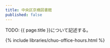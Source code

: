 ```yaml
---
title: 中央区京橋図書館
published: false
---
```


TODO: {{ page.title }}について記述する。

{% include libraries/chuo-office-hours.html %}
